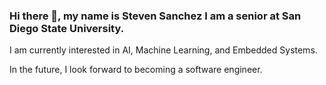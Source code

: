 ### Hi there 👋, my name is Steven Sanchez I am a senior at San Diego State University. 

I am currently interested in AI, Machine Learning, and Embedded Systems. 

In the future, I look forward to becoming a software engineer. 

<!--
**steven102814/steven102814** is a ✨ _special_ ✨ repository because its `README.md` (this file) appears on your GitHub profile.

Here are some ideas to get you started:

- 🔭 I’m currently working on ...
- 🌱 I’m currently learning ...
- 👯 I’m looking to collaborate on ...
- 🤔 I’m looking for help with ...
- 💬 Ask me about ...
- 📫 How to reach me: ...
- 😄 Pronouns: ...
- ⚡ Fun fact: ...
-->
